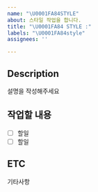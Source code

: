```yaml
---
name: "\U0001FA84STYLE"
about: 스타일 작업을 합니다.
title: "\U0001FA84 STYLE :"
labels: "\U0001FA84style"
assignees: ''

---
```


## Description
설명을 작성해주세요

## 작업할 내용
- [ ] 할일
- [ ] 할일

## ETC
기타사항
